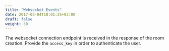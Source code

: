 ```yaml
---
title: "Websocket Events"
date: 2017-08-04T10:01:35+02:00
draft: false
weight: 30
---
```


The websocket connection endpoint is received in the response of the room
creation. Provide the `access_key` in order to authenticate the user.
